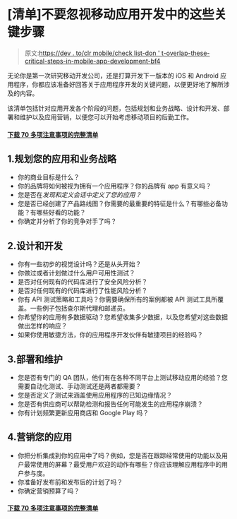 # [清单]不要忽视移动应用开发中的这些关键步骤

> 原文:[https://dev . to/clr mobile/check list-don ' t-overlap-these-critical-steps-in-mobile-app-development-bf4](https://dev.to/clrmobile/checklist-dont-overlook-these-critical-steps-in-mobile-app-development-bf4)

无论你是第一次研究移动开发公司，还是打算开发下一版本的 iOS 和 Android 应用程序，你都应该准备好回答关于应用程序开发的关键问题，以便更好地了解所涉及的内容。

该清单包括针对应用开发各个阶段的问题，包括规划和业务战略、设计和开发、部署和维护以及应用营销，以便您可以开始考虑移动项目的后勤工作。

#### [下载 70 多项注意事项的完整清单](https://clearbridgemobile.com/mobile-app-development-checklist/?hsCtaTracking=dc91b5d2-0350-456c-ae3f-092f771a0f45%7C57ca1ec1-2cee-4d08-bf72-f78dc4741854)

## 1.规划您的应用和业务战略

*   你的商业目标是什么？
*   你的品牌将如何被视为拥有一个应用程序？你的品牌有 app 有意义吗？
*   您是否在*发现和定义会话中定义了您的应用？*
*   您是否已经创建了产品路线图？你需要的最重要的特征是什么？有哪些必备功能？有哪些好看的功能？
*   你确定并分析了你的竞争对手了吗？

## 2.设计和开发

*   你有一些初步的视觉设计吗？还是从头开始？
*   你做过或者计划做过什么用户可用性测试？
*   是否对任何现有的代码库进行了安全风险分析？
*   是否对任何现有的代码库进行了性能风险分析？
*   你有 API 测试策略和工具吗？你需要确保所有的案例都被 API 测试工具所覆盖。一些例子包括查尔斯代理和邮递员。
*   你希望你的应用有多数据驱动？您希望收集多少数据，以及您希望对这些数据做出怎样的响应？
*   如果你使用敏捷方法，你的应用程序开发伙伴有敏捷项目的经验吗？

## 3.部署和维护

*   您是否有专门的 QA 团队，他们有在各种不同平台上测试移动应用的经验？您需要自动化测试、手动测试还是两者都需要？
*   您是否定义了测试来涵盖使用应用程序的已知边缘情况？
*   您是否有供应商可以帮助检测和报告任何可能发生的应用程序崩溃？
*   你有计划频繁更新应用商店和 Google Play 吗？

## 4.营销您的应用

*   你把分析集成到你的应用中了吗？例如，您是否在跟踪经常使用的功能以及用户最常使用的屏幕？最受用户欢迎的动作有哪些？你应该理解应用程序中的用户参与度。
*   你准备好发布前和发布后的计划了吗？
*   你确定营销预算了吗？

#### [下载 70 多项注意事项的完整清单](https://clearbridgemobile.com/mobile-app-development-checklist/?hsCtaTracking=dc91b5d2-0350-456c-ae3f-092f771a0f45%7C57ca1ec1-2cee-4d08-bf72-f78dc4741854)